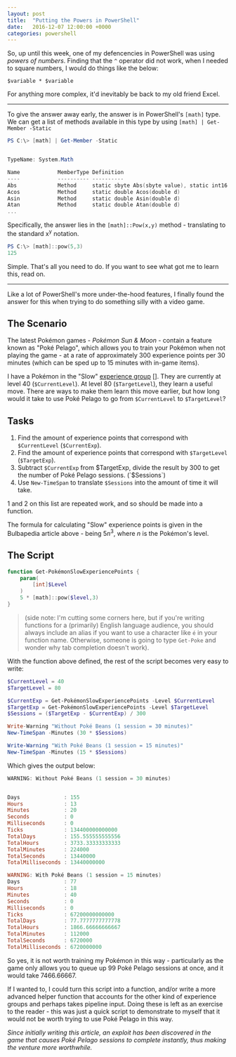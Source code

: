 ```yaml
---
layout: post
title:  "Putting the Powers in PowerShell"
date:   2016-12-07 12:00:00 +0000
categories: powershell
---
```


So, up until this week, one of my defencencies in PowerShell was using *powers of numbers*. Finding that the `^` operator did not work, when I needed to square numbers, I would do things like the below:

    $variable * $variable

For anything more complex, it'd inevitably be back to my old friend Excel.

----

To give the answer away early, the answer is in PowerShell's `[math]` type. We can get a list of methods available in this type by using `[math] | Get-Member -Static`

```PowerShell
PS C:\> [math] | Get-Member -Static


TypeName: System.Math

Name            MemberType Definition
----            ---------- ----------
Abs             Method     static sbyte Abs(sbyte value), static int16 Abs(int16 value), static int Abs(int value), ...
Acos            Method     static double Acos(double d)
Asin            Method     static double Asin(double d)
Atan            Method     static double Atan(double d)
...
```

Specifically, the answer lies in the `[math]::Pow(x,y)` method - translating to the standard x<sup>y</sup> notation.

```PowerShell
PS C:\> [math]::pow(5,3)
125
```

Simple. That's all you need to do. If you want to see what got me to learn this, read on.

----

Like a lot of PowerShell's more under-the-hood features, I finally found the answer for this when trying to do something silly with a video game.

## The Scenario

The latest Pokémon games - *Pokémon Sun & Moon* - contain a feature known as "Poké Pelago", which allows you to train your Pokémon when not playing the game - at a rate of approximately 300 experience points per 30 minutes (which can be sped up to 15 minutes with in-game items). 

I have a Pokémon in the "Slow" [experience group] []. They are currently at level 40 (`$CurrentLevel`). At level 80 (`$TargetLevel`), they learn a useful move. There are ways to make them learn this move earlier, but how long would it take to use Poké Pelago to go from `$CurrentLevel` to `$TargetLevel`?

## Tasks

1. Find the amount of experience points that correspond with `$CurrentLevel` (`$CurrentExp`).
2. Find the amount of experience points that correspond with `$TargetLevel` (`$TargetExp`).
3. Subtract `$CurrentExp` from $TargetExp, divide the result by 300 to get the number of Poké Pelago sessions. (`$Sessions`)
4. Use `New-TimeSpan` to translate `$Sessions` into the amount of time it will take.

1 and 2 on this list are repeated work, and so should be made into a function. 

The formula for calculating "Slow" experience points is given in the Bulbapedia article above - being 5*n*<sup>3</sup>, where *n* is the Pokémon's level.

## The Script

```PowerShell
function Get-PokémonSlowExperiencePoints {
    param(
        [int]$Level
    )
    5 * [math]::pow($level,3)
}
```

> (side note: I'm cutting some corners here, but if you're writing functions for a (primarily) English language audience, you should always include an alias if you want to use a character like `é` in your function name. Otherwise, someone is going to type `Get-Poke` and wonder why tab completion doesn't work).

With the function above defined, the rest of the script becomes very easy to write:

``` PowerShell
$CurrentLevel = 40
$TargetLevel = 80

$CurrentExp = Get-PokémonSlowExperiencePoints -Level $CurrentLevel
$TargetExp = Get-PokémonSlowExperiencePoints -Level $TargetLevel
$Sessions = ($TargetExp - $CurrentExp) / 300

Write-Warning "Without Poké Beans (1 session = 30 minutes)"
New-TimeSpan -Minutes (30 * $Sessions)

Write-Warning "With Poké Beans (1 session = 15 minutes)"
New-TimeSpan -Minutes (15 * $Sessions)
```

Which gives the output below:

```PowerShell
WARNING: Without Poké Beans (1 session = 30 minutes)


Days              : 155
Hours             : 13
Minutes           : 20
Seconds           : 0
Milliseconds      : 0
Ticks             : 134400000000000
TotalDays         : 155.555555555556
TotalHours        : 3733.33333333333
TotalMinutes      : 224000
TotalSeconds      : 13440000
TotalMilliseconds : 13440000000

WARNING: With Poké Beans (1 session = 15 minutes)
Days              : 77
Hours             : 18
Minutes           : 40
Seconds           : 0
Milliseconds      : 0
Ticks             : 67200000000000
TotalDays         : 77.7777777777778
TotalHours        : 1866.66666666667
TotalMinutes      : 112000
TotalSeconds      : 6720000
TotalMilliseconds : 6720000000
```

So yes, it is not worth training my Pokémon in this way - particularly as the game only allows you to queue up 99 Poké Pelago sessions at once, and it would take 7466.66667.

If I wanted to, I could turn this script into a function, and/or write a more advanced helper function that accounts for the other kind of experience groups and perhaps takes pipeline input. Doing these is left as an exercise to the reader - this was just a quick script to demonstrate to myself that it would not be worth trying to use Poké Pelago in this way.

*Since initially writing this article, an exploit has been discovered in the game that causes Poké Pelago sessions to complete instantly, thus making the venture more worthwhile.*

[experience group]: http://bulbapedia.bulbagarden.net/wiki/Experience